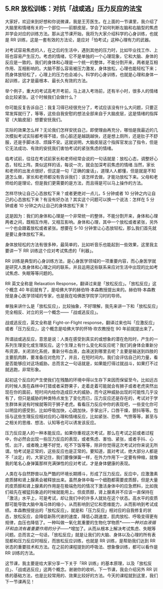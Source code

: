 ## 5.RR 放松训练：对抗「战或逃」压力反应的法宝
大家好，欢迎来到好想和你说微课，我是王芳医生。在上面的一节课里，我介绍了大脑里和情绪有关的一个部位——前额皮层，学会了如何判断左脑和右脑型的焦虑并学会对应的训练方法。那从这节课开始，我将为大家介绍科学的心身训练，也就是 RR 训练，这是一套有效的方法论，是应对「怕考试」这种心理有力的武器。


对考试容易焦虑的人，在之后的生活中，遇到其他的压力时，比如毕业找工作、上班也容易产生压力。考虑的情绪，它不是单独的一个心理现象，它和大脑、身体的反应是一致的。我们的身体和心理是一个统一的整体，不能分割开来，两者是互相作用、互相影响的。大脑不那么容易被压力激发，身体放松，心理也能轻松下来；而身体放轻松了，心理上的压力也会减小。科学的心身训练，也就是心理和身体一起训练，这才是最根本、最长久有效的方法。


举个例子，重大的考试高考开考前，马上进入考场前，还有半小时，很多人的情绪会比较紧张。这个时候我们会做什么？


你可能反复告诉自己：我复习得已经很充分了，考试应该没有什么大问题，只要正常发挥就行了，等等，这些自我安慰的想法全部来自于大脑皮层，这是情绪的指挥官（大脑皮层）想要安抚我们。


实际的效果怎么样？无论我们怎样安抚自己，即使理由再充分，哪怕是我最近的几次模拟考试实际都考得不错，但心脏还是越跳越快，还是想上厕所，还是肚子不舒服，还是手脚冰凉、烦躁不安。这就说明，大脑皮层这个指挥官发出了指令，但是它无法成功、有效的安抚我们害怕考试的紧张焦虑的情绪。


临考试前，往往在考试前家长和老师经常会说的一句话就是：放松心态，调整好心态，轻松上阵。类似这样的话，每说一次，就会加深考前焦虑的情绪.当然，家长和老师的出发点很好，但这是一句「正确的废话」，道理人人都懂，但是就是不知道怎么做，家长和老师都没有告诉我们：该怎样去做，才能功放松下来。父母和老师给的是理论，但是我们更需要的是方法，而且得是可以马上操作的方法。


怎样尽快让自己心态放松下来？或者更绝对一点儿，5 分钟或者 10 分钟之内让自己的心态放松下来？有没有好办法？其实这个问题可以换一个说法：怎样在 5 分钟或者 10 分钟之内让自己的身体放松下来？


这是因为：我们的身体和心理是一个非常统一的整体，不能分割开来，身体和心理两者之间，既相互作用，又相互影响。身体和心理，其中一个放松或者紧张，另外一个也会跟着放松或者紧张。想要在 5-10 分钟里让心态放轻松，那么我们首先就是要让身体放松下来。


身体放轻松的方法有很多种，最简单的，比如听音乐也能起到一些效果，这里我主要讲一下 RR 训练这个应对考试焦虑的「利器」。


RR 训练是典型的心身训练方法，是心身医学领域的一项重要内容，而心身医学就是研究人类身体和心理之间的联系，并且运用这些联系来应对生活中出现的比如考试焦虑、失眠等等问题的。


RR 英文全称是 Relaxation Response，翻译过来是「放松反应」。「放松反应」这个概念 40 年前就有了，是哈佛大学的赫伯特·本森教授提出来的。赫伯特·本森教授是身心医学领域的专家，也是我在哈佛医学院学习时的导师。


单独来讲什么是「放松反应」，比较抽象，不好理解，我先来讲一下和「放松反应」完全相反、对立的另一个概念——「战或逃反应」。


战或逃反应，英文全称是 Fight-or-Flight response，翻译过来也叫「应激反应」或者「压力反应」，这个概念是哈佛大学的怀特·坎农教授在 90 年前就提出来了。


所谓战或逃反应，意思是说：人类在感受到真实的或想象的潜在危险时，产生的一系列生理变化或生理反应。这个生理上有什么变化和反应呢？我们的身体会重新分布资源，关闭消化系统，重新分布血液，血液送到哪里去呢？主要是输送到四肢的主要肌肉群，要准备应对危险了，并且，在短时间内，我们会评估自己的力量，看是否能够应对这场威胁。总而言之一句话就是，如果能打得过就战斗，如果打不过就逃跑，非常形象。


起初这个反应的产生使我们在残酷的环境中得以生存下来因而保留至今。比如远古的时候人类在森林中打猎或者采野果子，走着走着可能就会有狮子或者老虎突然出现在你的面前，短时间内给你造成巨大的威胁，而今这种威胁出现的可能性几乎没有了，但只是威胁的种类特点发生了变化而已，压力反应还是存在的，考试对于学生群体来说有时候就等同于狮子老虎。看看压力反应中你的表现吧，一些变化你可以明显的感受到，比如呼吸加快，心跳加快，手掌出汗，口唇干燥，颤抖等等。包括与这些生理反应相对应的心理和情绪反应，比如紧张、恐惧、气愤等等，甚至与之相关的思维、想法、认知等也可以诱发该反应。


压力反应是人的一种本能反应。如果你重视这次考试，那么在考试之前或者过程中，你必然会出现一些压力反应的表现，或者焦虑、害怕、紧张，或者手抖、心慌、出汗，或者晚上睡不好觉，吃不下饭等等，除非你觉得这次考试对你来说无所谓。怕考试是正常的，这些反应也是正常的。要知道，面对考试，绝大部分人都是不「淡定」的，大家记住，我们要像弹簧一样，在外力作用下一定要有伸缩，就像我的笔名心身弹簧那样充满弹性的应对考试，才是身体健康的表现。


人类在与自然野兽以及严酷的环境长期搏斗，形成了压力反应。反应中，应激激素皮质酵和肾上腺素会被释放出来。虽然身体中每一个细胞都需要皮质醇，但是大量的皮质醇和肾上腺素的作用是在极端危险的情况下激活身体中的应急燃料，比如我们祖先在被猛犸象追的时候就能用上。但皮质醇，肾上腺素并不应该一直保持在「激活」水平上，可是考试，却让我们中的许多人就处在这个状态。高水平的皮质醇可能导致大脑中海马体的缩小，从而影响到记忆和思维能力，从而影响到考试成绩。本森教授提出的「放松反应」，就是和「压力反应」相对应的自我修复的状态，放松反应，会降低新陈代谢的速度，降低心跳速度，肌肉放松、呼吸变得更有规律，血压也降低了。一种叫做一氧化氮重要的生物化学物质*——*一种对血液循环和血流有着重要作用的分子*——*增加了。从而从根本上解决考试焦虑、失眠等问题。总而言之一句话，「放松反应」就是让我们的大脑、身体以及心理的所有表现都和压力反应时相反，而放松反应训练，也就是 RR 训练，是帮助我们达到 RR 状态的重要技术和方法。在之前的课程提到的呼吸法、想象像训练，都可以看作是 RR 训练的方法。


这节课，我主要是给大家分享一下关于「RR 训练」的基本原理，以及「放松反应」、「战或逃反应」这两个概念。谢谢你的收听。下一节课，我会介绍另外 RR 训练的基础方法，也是比较常用的、效果比较好的方法。今天的课程就到这里，我们下一节课再见！

